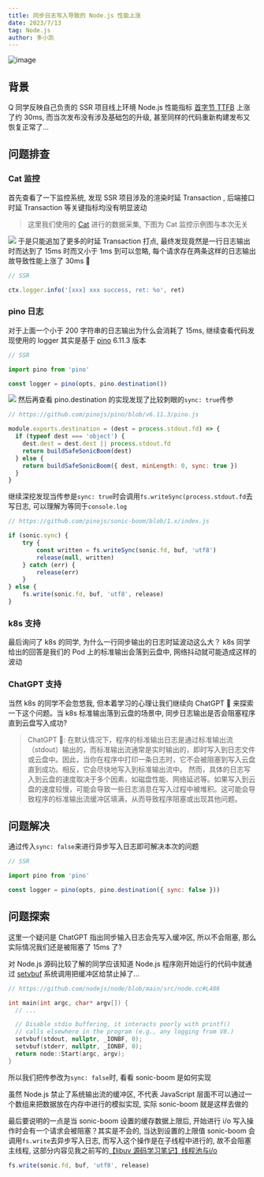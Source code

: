 ```yaml
---
title: 同步日志写入导致的 Node.js 性能上涨
date: 2023/7/13
tag: Node.js
author: 多小凯
---
```


![image](https://github.com/xiaoxiaojx/blog/assets/23253540/ddd9c2d6-a690-47ce-9de1-cda12ec9c8a0)

## 背景
Q 同学反映自己负责的 SSR 项目线上环境 Node.js 性能指标 [首字节 TTFB](https://web.dev/ttfb/) 上涨了约 30ms, 而当次发布没有涉及基础包的升级, 甚至同样的代码重新构建发布又恢复正常了...

## 问题排查
### Cat 监控
首先查看了一下监控系统, 发现 SSR 项目涉及的渲染时延 Transaction , 后端接口时延 Transaction 等关键指标均没有明显波动
> 这里我们使用的 [Cat](https://github.com/dianping/cat) 进行的数据采集, 下图为 Cat 监控示例图与本次无关

![](https://camo.githubusercontent.com/0f7b7432f8e51a53e0c996079567773974901440e8480f3751a5e4f7b2a58a66/68747470733a2f2f7261772e6769746875622e636f6d2f6469616e70696e672f6361742f6d61737465722f6361742d686f6d652f7372632f6d61696e2f7765626170702f696d616765732f6c6f6776696577416c6c30312e706e67)
于是只能追加了更多的时延 Transaction 打点, 最终发现竟然是一行日志输出时而达到了 15ms 时而又小于 1ms 到可以忽略, 每个请求存在两条这样的日志输出故导致性能上涨了 30ms 🤯

```js
// SSR

ctx.logger.info('[xxx] xxx success, ret: %o', ret)
```

### pino 日志
对于上面一个小于 200 字符串的日志输出为什么会消耗了 15ms, 继续查看代码发现使用的 logger 其实是基于 [pino](https://github.com/pinojs/pino) 6.11.3 版本
```js
// SSR

import pino from 'pino'

const logger = pino(opts, pino.destination())
```
![](https://github.com/pinojs/pino/raw/master/pino-banner.png)
然后再查看 pino.destination 的实现发现了比较刺眼的`sync: true`传参
```js
// https://github.com/pinojs/pino/blob/v6.11.3/pino.js

module.exports.destination = (dest = process.stdout.fd) => {
  if (typeof dest === 'object') {
    dest.dest = dest.dest || process.stdout.fd
    return buildSafeSonicBoom(dest)
  } else {
    return buildSafeSonicBoom({ dest, minLength: 0, sync: true })
  }
}
```
继续深挖发现当传参是`sync: true`时会调用`fs.writeSync(process.stdout.fd`去写日志, 可以理解为等同于`console.log`
```js
// https://github.com/pinojs/sonic-boom/blob/1.x/index.js

if (sonic.sync) {
    try {
        const written = fs.writeSync(sonic.fd, buf, 'utf8')
        release(null, written)
    } catch (err) {
        release(err)
    }
} else {
    fs.write(sonic.fd, buf, 'utf8', release)
}
```
### k8s 支持
最后询问了 k8s 的同学, 为什么一行同步输出的日志时延波动这么大？ k8s 同学给出的回答是我们的 Pod 上的标准输出会落到云盘中, 网络抖动就可能造成这样的波动

### ChatGPT 支持

当然 k8s 的同学不会忽悠我, 但本着学习的心理让我们继续向 ChatGPT 🤖️ 来探索一下这个问题。当 k8s 标准输出落到云盘的场景中, 同步日志输出是否会阻塞程序直到云盘写入成功? 
> ChatGPT 🤖️: 在默认情况下，程序的标准输出日志是通过标准输出流（stdout）输出的，而标准输出流通常是实时输出的，即时写入到日志文件或云盘中。因此，当你在程序中打印一条日志时，它不会被阻塞到写入云盘直到成功。相反，它会尽快地写入到标准输出流中。
然而，具体的日志写入到云盘的速度取决于多个因素，如磁盘性能、网络延迟等。如果写入到云盘的速度较慢，可能会导致一些日志消息在写入过程中被堆积。这可能会导致程序的标准输出流缓冲区填满，从而导致程序阻塞或出现其他问题。

## 问题解决
通过传入`sync: false`来进行异步写入日志即可解决本次的问题
```js
// SSR

import pino from 'pino'

const logger = pino(opts, pino.destination({ sync: false }))
```
## 问题探索
这里一个疑问是 ChatGPT 指出同步输入日志会先写入缓冲区, 所以不会阻塞, 那么实际情况我们还是被阻塞了 15ms 了?

对 Node.js 源码比较了解的同学应该知道 Node.js 程序刚开始运行的代码中就通过 [setvbuf](https://en.cppreference.com/w/c/io/setvbuf) 系统调用把缓冲区给禁止掉了...
```c
// https://github.com/nodejs/node/blob/main/src/node.cc#L486

int main(int argc, char* argv[]) {
  // ...

  // Disable stdio buffering, it interacts poorly with printf()
  // calls elsewhere in the program (e.g., any logging from V8.)
  setvbuf(stdout, nullptr, _IONBF, 0);
  setvbuf(stderr, nullptr, _IONBF, 0);
  return node::Start(argc, argv);
}
```
所以我们把传参改为`sync: false`时, 看看 sonic-boom 是如何实现

虽然 Node.js 禁止了系统输出流的缓冲区, 不代表 JavaScript 层面不可以通过一个数组来把数据放在内存中进行的模拟实现, 实际 sonic-boom 就是这样去做的

最后要说明的一点是当 sonic-boom 设置的缓存数据上限后, 开始进行 i/o 写入操作时会有一个请求会被阻塞？其实是不会的, 当达到设置的上限值 sonic-boom 会调用`fs.write`去异步写入日志, 而写入这个操作是在子线程中进行的, 故不会阻塞主线程, 这部分内容见我之前写的[【libuv 源码学习笔记】线程池与i/o](https://github.com/xiaoxiaojx/blog/issues/2)
```js
fs.write(sonic.fd, buf, 'utf8', release)
```
